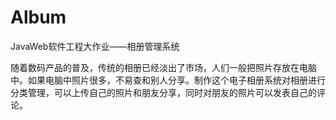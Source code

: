# Album
JavaWeb软件工程大作业——相册管理系统

随着数码产品的普及，传统的相册已经淡出了市场，人们一般把照片存放在电脑中。如果电脑中照片很多，不易查和别人分享。制作这个电子相册系统对相册进行分类管理，可以上传自己的照片和朋友分享，同时对朋友的照片可以发表自己的评论。
